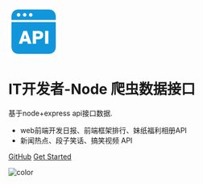 ![logo](api.png)

# IT开发者-Node 爬虫数据接口

 基于node+express api接口数据.

- web前端开发日报、前端框架排行、妹纸福利相册API
- 新闻热点、段子笑话、搞笑视频 API

[GitHub](https://github.com/ecitlm/SpliderApi.git)
[Get Started](?id=spliderapi)

![color](#ffffff)